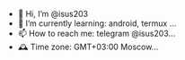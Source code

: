 - 👋 Hi, I’m @isus203
- 🌱 I’m currently learning: android, termux ...
- 📫 How to reach me: telegram @isus203...
- 🕰️ Time zone: GMT+03:00 Moscow...

<!---
isus203/isus203 is a ✨ special ✨ repository because its `README.md` (this file) appears on your GitHub profile.
You can click the Preview link to take a look at your changes.
--->
